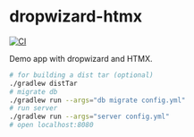 # dropwizard-htmx

[![CI](https://github.com/Jimexist/dropwizard-htmx/actions/workflows/CI.yaml/badge.svg)](https://github.com/Jimexist/dropwizard-htmx/actions/workflows/CI.yaml)

Demo app with dropwizard and HTMX.

```bash
# for building a dist tar (optional)
./gradlew distTar
# migrate db
./gradlew run --args="db migrate config.yml"
# run server
./gradlew run --args="server config.yml"
# open localhost:8080
```
